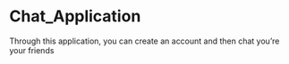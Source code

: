 # Chat_Application
Through this application, you can create an account and then chat you’re your friends
